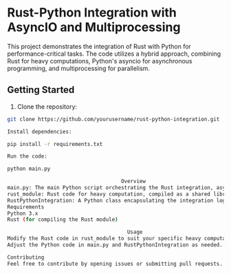 # Rust-Python Integration with AsyncIO and Multiprocessing

This project demonstrates the integration of Rust with Python for performance-critical tasks. The code utilizes a hybrid approach, combining Rust for heavy computations, Python's asyncio for asynchronous programming, and multiprocessing for parallelism.

## Getting Started

1. Clone the repository:

```bash
git clone https://github.com/yourusername/rust-python-integration.git

Install dependencies:

pip install -r requirements.txt

Run the code:

python main.py

                                     Overview
main.py: The main Python script orchestrating the Rust integration, async IO, and multiprocessing.
rust_module: Rust code for heavy computation, compiled as a shared library.
RustPythonIntegration: A Python class encapsulating the integration logic.
Requirements
Python 3.x
Rust (for compiling the Rust module)

                                       Usage
Modify the Rust code in rust_module to suit your specific heavy computation requirements.
Adjust the Python code in main.py and RustPythonIntegration as needed.

Contributing
Feel free to contribute by opening issues or submitting pull requests.
